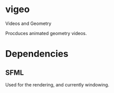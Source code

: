 # vigeo
Videos and Geometry

Procduces animated geometry videos.

# Dependencies

## SFML
Used for the rendering, and currently windowing.
